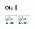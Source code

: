 ### Olá 👋

<img align="center" alt="a-Python" height="30" width="40" src="https://img.shields.io/badge/HTML5-E34F26?style=for-the-badge&logo=html5&logoColor=white">
<img align="center" alt="a-Python" height="30" width="40" src="	https://img.shields.io/badge/CSS3-1572B6?style=for-the-badge&logo=css3&logoColor=white">
